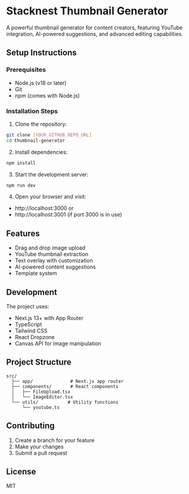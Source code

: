# Stacknest Thumbnail Generator

A powerful thumbnail generator for content creators, featuring YouTube integration, AI-powered suggestions, and advanced editing capabilities.

## Setup Instructions

### Prerequisites
- Node.js (v18 or later)
- Git
- npm (comes with Node.js)

### Installation Steps

1. Clone the repository:
```bash
git clone [YOUR_GITHUB_REPO_URL]
cd thumbnail-generator
```

2. Install dependencies:
```bash
npm install
```

3. Start the development server:
```bash
npm run dev
```

4. Open your browser and visit:
- http://localhost:3000 or
- http://localhost:3001 (if port 3000 is in use)

## Features
- Drag and drop image upload
- YouTube thumbnail extraction
- Text overlay with customization
- AI-powered content suggestions
- Template system

## Development
The project uses:
- Next.js 13+ with App Router
- TypeScript
- Tailwind CSS
- React Dropzone
- Canvas API for image manipulation

## Project Structure
```
src/
  ├── app/              # Next.js app router
  ├── components/       # React components
  │   ├── FileUpload.tsx
  │   └── ImageEditor.tsx
  └── utils/           # Utility functions
      └── youtube.ts
```

## Contributing
1. Create a branch for your feature
2. Make your changes
3. Submit a pull request

## License
MIT
